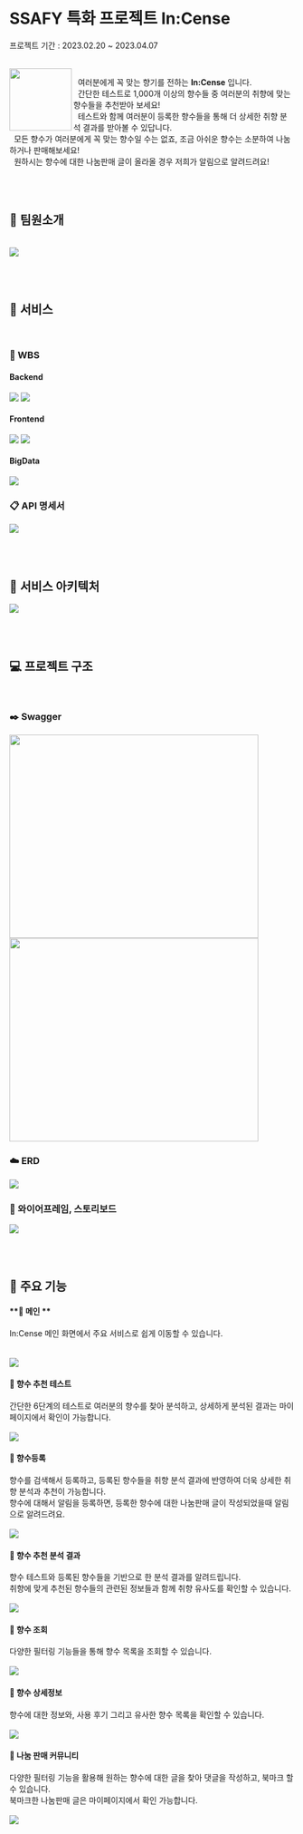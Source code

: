 # **SSAFY 특화 프로젝트 In:Cense**

프로젝트 기간 : 2023.02.20 ~ 2023.04.07

<br>

<img src="./docs/logo.png" align="left" width="110" height="110">

&nbsp; 여러분에게 꼭 맞는 향기를 전하는 **In:Cense** 입니다. <br>
&nbsp; 간단한 테스트로 1,000개 이상의 향수들 중 여러분의 취향에 맞는 향수들을 추천받아 보세요! <br>
&nbsp; 테스트와 함께 여러분이 등록한 향수들을 통해 더 상세한 취향 분석 결과를 받아볼 수 있답니다. <br>
&nbsp; 모든 향수가 여러분에게 꼭 맞는 향수일 수는 없죠, 조금 아쉬운 향수는 소분하여 나눔하거나 판매해보세요! <br>
&nbsp; 원하시는 향수에 대한 나눔판매 글이 올라올 경우 저희가 알림으로 알려드려요!


<br><br>

## 🚴 팀원소개

<br>

<img src="./docs/팀원소개.jpg">

<br><br>

<!-- ## 🔧 기술 스택

<br>

<이미지>

<br><br> -->

## 📂 서비스

<br>

### 🔎 WBS

#### **Backend**
<img src="./docs/wbs1.png">
<img src="./docs/wbs2.png">

<br>

#### **Frontend**
<img src="./docs/wbs3.png">
<img src="./docs/wbs4.png">

<br>

#### **BigData**
<img src="./docs/wbs5.png">

<br>

### 📋 API 명세서

<!-- 두 이미지를 한 행으로 할 수 있는 최선의 사이즈 -->
<img src="./docs/api.png">

<br><br>

## 🔌 서비스 아키텍처
<img src="./docs/아키텍쳐.png">

<br><br>

## 💻 프로젝트 구조

<br>

### ✒️ Swagger

<img src="./docs/swagger1.PNG" width="440" height="359">
<img src="./docs/swagger2.PNG" width="440" height="359">

<br>

### ☁️ ERD
<img src="./docs/erd.jpg">

<br>

### 🎨 와이어프레임, 스토리보드
<img src="./docs/와이어프레임.jpg">

<br><br>

## 🌈 주요 기능

#### **🌷 메인 ** <br>
In:Cense 메인 화면에서 주요 서비스로 쉽게 이동할 수 있습니다.  
<br><br>
<img src="./docs/메인.gif">

#### **🌷 향수 추천 테스트** <br>
간단한 6단계의 테스트로 여러분의 향수를 찾아 분석하고, 상세하게 분석된 결과는 마이페이지에서 확인이 가능합니다. 
<br><br>
<img src="./docs/향수테스트.gif">

#### **🌷 향수등록** <br>
향수를 검색해서 등록하고, 등록된 향수들을 취향 분석 결과에 반영하여 더욱 상세한 취향 분석과 추천이 가능합니다. <br>
향수에 대해서 알림을 등록하면, 등록한 향수에 대한 나눔판매 글이 작성되었을때 알림으로 알려드려요. 
<br><br>
<img src="./docs/향수등록.gif">

#### **🌷 향수 추천 분석 결과** <br/>
향수 테스트와 등록된 향수들을 기반으로 한 분석 결과를 알려드립니다.<br> 
취향에 맞게 추천된 향수들의 관련된 정보들과 함께 취향 유사도를 확인할 수 있습니다.  
<br>
<img src="./docs/향수분석.gif">

#### **🌷 향수 조회** <br>
다양한 필터링 기능들을 통해 향수 목록을 조회할 수 있습니다. 
<br><br>
<img src="./docs/향수조회.gif">

#### **🌷 향수 상세정보** <br>
향수에 대한 정보와, 사용 후기 그리고 유사한 향수 목록을 확인할 수 있습니다.
<br><br>
<img src="./docs/향수상세정보.gif">

#### **🌷 나눔 판매 커뮤니티** <br>
다양한 필터링 기능을 활용해 원하는 향수에 대한 글을 찾아 댓글을 작성하고, 북마크 할 수 있습니다. <br>
북마크한 나눔판매 글은 마이페이지에서 확인 가능합니다. 
<br><br>
<img src="./docs/나눔판매.gif">




